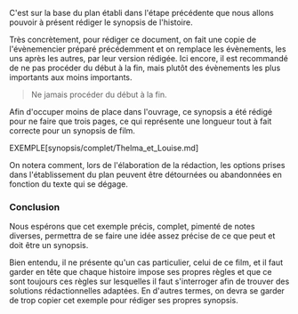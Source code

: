 <!-- Page: #621 Synopsis : rédaction -->

C'est sur la base du plan établi dans l'étape précédente que nous allons pouvoir à présent rédiger le synopsis de l'histoire.

Très concrètement, pour rédiger ce document, on fait une copie de l'évènemencier préparé précédemment et on remplace les évènements, les uns après les autres, par leur version rédigée. Ici encore, il est recommandé de ne pas procéder du début à la fin, mais plutôt des évènements les plus importants aux moins importants.

> Ne jamais procéder du début à la fin.

<div class='small'>Afin d'occuper moins de place dans l'ouvrage, ce synopsis a été rédigé pour ne faire que trois pages, ce qui représente une longueur tout à fait correcte pour un synopsis de film.</div>

EXEMPLE[synopsis/complet/Thelma_et_Louise.md]

On notera comment, lors de l'élaboration de la rédaction, les options prises dans l'établissement du plan peuvent être détournées ou abandonnées en fonction du texte qui se dégage.

### Conclusion

Nous espérons que cet exemple précis, complet, pimenté de notes diverses, permettra de se faire une idée assez précise de ce que peut et doit être un synopsis.

Bien entendu, il ne présente qu'un cas particulier, celui de ce film, et il faut garder en tête que chaque histoire impose ses propres règles et que ce sont toujours ces règles sur lesquelles il faut s'interroger afin de trouver des solutions rédactionnelles adaptées. En d'autres termes, on devra se garder de trop copier cet exemple pour rédiger ses propres synopsis.